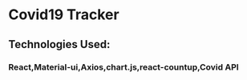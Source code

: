 # Covid19 Tracker
## Technologies Used:
### React,Material-ui,Axios,chart.js,react-countup,Covid API
